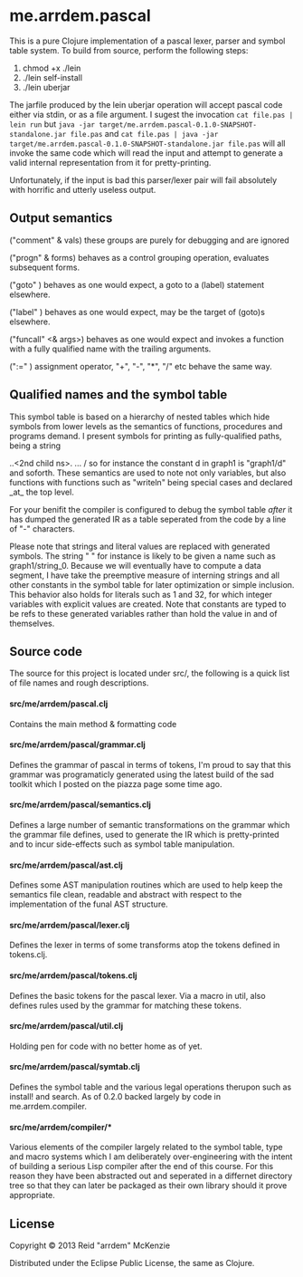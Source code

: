 # me.arrdem.pascal

This is a pure Clojure implementation of a pascal lexer, parser and symbol
table system. To build from source, perform the following steps:

1. chmod +x ./lein
2. ./lein self-install
3. ./lein uberjar

The jarfile produced by the lein uberjar operation will accept pascal code
either via stdin, or as a file argument. I sugest the invocation
`cat file.pas | lein run`
but
`java -jar target/me.arrdem.pascal-0.1.0-SNAPSHOT-standalone.jar file.pas`
and
`cat file.pas | java -jar target/me.arrdem.pascal-0.1.0-SNAPSHOT-standalone.jar file.pas`
will all invoke the same code which will read the input and attempt to generate
a valid internal representation from it for pretty-printing.

Unfortunately, if the input is bad this parser/lexer pair will fail absolutely
with horrific and utterly useless output.

## Output semantics
("comment" & vals)
    these groups are purely for debugging and are ignored

("progn" & forms)
    behaves as a control grouping operation, evaluates subsequent forms.

("goto" <integer>)
    behaves as one would expect, a goto to a (label) statement elsewhere.

("label" <integer>)
    behaves as one would expect, may be the target of (goto)s elsewhere.

("funcall" <identifier> <& args>)
    behaves as one would expect and invokes a function with a fully qualified
    name with the trailing arguments.

(":=" <identifier> <expr>)
    assignment operator, "+", "-", "*", "/" etc behave the same way.

## Qualified names and the symbol table
This symbol table is based on a hierarchy of nested tables which hide symbols
from lower levels as the semantics of functions, procedures and programs demand.
I present symbols for printing as fully-qualified paths, being a string
<base ns>.<child ns>.<2nd child ns>. ... /<symbol>
so for instance the constant d in graph1 is "graph1/d" and soforth.
These semantics are used to note not only variables, but also functions with
functions such as "writeln" being special cases and declared _at_ the top
level.

For your benifit the compiler is configured to debug the symbol table
_after_ it has dumped the generated IR as a table seperated from the code by a
line of "-" characters.

Please note that strings and literal values are replaced with generated symbols.
The string " " for instance is likely to be given a name such as
graph1/string_0. Because we will eventually have to compute a data
segment, I have take the preemptive measure of interning strings and all other
constants in the symbol table for later optimization or simple inclusion. This
behavior also holds for literals such as 1 and 32, for which integer variables
with explicit values are created. Note that constants are typed to be refs to
these generated variables rather than hold the value in and of themselves.

## Source code
The source for this project is located under src/, the following is a quick list
of file names and rough descriptions.

#### src/me/arrdem/pascal.clj
Contains the main method & formatting code

#### src/me/arrdem/pascal/grammar.clj
Defines the grammar of pascal in terms of tokens, I'm proud to say that this
grammar was programaticly generated using the latest build of the sad toolkit
 which I posted on the piazza page some time ago.

#### src/me/arrdem/pascal/semantics.clj
Defines a large number of semantic transformations on the grammar which the
grammar file defines, used to generate the IR which is pretty-printed and
to incur side-effects such as symbol table manipulation.

#### src/me/arrdem/pascal/ast.clj
Defines some AST manipulation routines which are used to help keep the semantics 
file clean, readable and abstract with respect to the implementation of the 
funal AST structure.

#### src/me/arrdem/pascal/lexer.clj
Defines the lexer in terms of some transforms atop the tokens defined in 
tokens.clj.

#### src/me/arrdem/pascal/tokens.clj
Defines the basic tokens for the pascal lexer. Via a macro in util, also
defines rules used by the grammar for matching these tokens.

#### src/me/arrdem/pascal/util.clj
Holding pen for code with no better home as of yet.

#### src/me/arrdem/pascal/symtab.clj
Defines the symbol table and the various legal operations therupon such as
install! and search. As of 0.2.0 backed largely by code in
me.arrdem.compiler.

#### src/me/arrdem/compiler/*
Various elements of the compiler largely related to the symbol table, type
and macro systems which I am deliberately over-engineering with the intent
of building a serious Lisp compiler after the end of this course. For this 
reason they have been abstracted out and seperated in a differnet directory tree 
so that they can later be packaged as their own library should it prove 
appropriate.

## License

Copyright © 2013 Reid "arrdem" McKenzie

Distributed under the Eclipse Public License, the same as Clojure.
